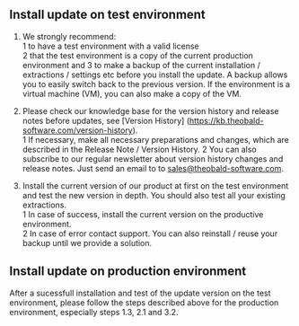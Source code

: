 ## Install update on test environment
1. We strongly recommend: <br>
 1 to have a test environment with a valid license  
 2 that the test environment is a copy of the current production environment and 
 3 to make a backup of the current installation / extractions / settings etc before you install the update. A backup allows you to easily switch back to the previous version. If the environment is a virtual machine (VM), you can also make a copy of the VM. 


2. Please check our knowledge base for the version history and release notes before updates, see [Version History] (https://kb.theobald-software.com/version-history). <br>
 1 If necessary, make all necessary preparations and changes, which are described in the Release Note / Version History. 
 2 You can also subscribe to our regular newsletter about version history changes and release notes. Just send an email to to sales@theobald-software.com.  

3. Install the current version of our product at first on the test environment and test the new version in depth. You should also test all your existing extractions. <br>
 1 In case of success, install the current version on the productive environment.    
 2 In case of error contact support. You can also reinstall / reuse your backup until we provide a solution. 

## Install update on production environment 
After a sucessfull installation and test of the update version on the test environment, please follow the steps described above for the production environment, especially steps 1.3,  2.1 and 3.2. 